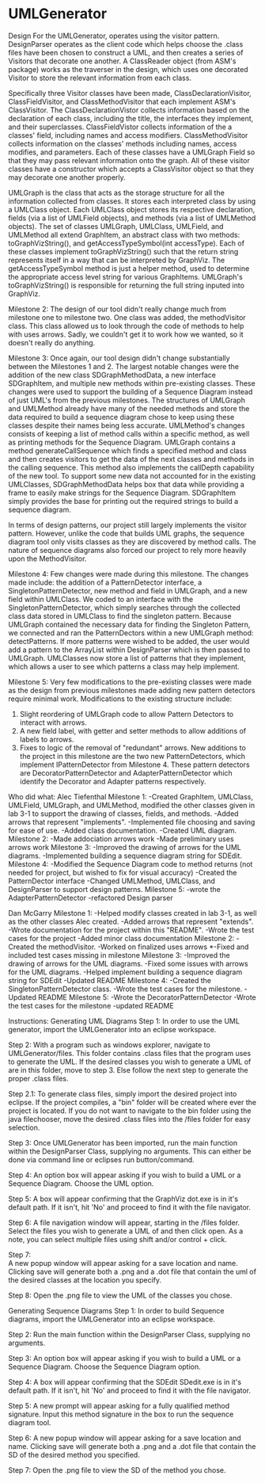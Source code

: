 # UMLGenerator

Design 
For the UMLGenerator, operates using the visitor pattern. 
DesignParser operates as the client code which helps choose the .class files have been chosen to construct a UML, and then creates a series of Visitors that decorate one another. 
A ClassReader object (from ASM's package) works as the traverser in the design, which uses one decorated Visitor to store the relevant information from each class. 

Specifically three Visitor classes have been made, ClassDeclarationVisitor, ClassFieldVisitor, and ClassMethodVisitor that each implement ASM's ClassVisitor. 
The ClassDeclarationVistor collects information based on the declaration of each class, including the title, the interfaces they implement, and their superclasses. 
ClassFieldVistor collects information of the a classes' field, including names and access modifiers.
ClassMethodVisitor collects information on the classes' methods including names, access modifies, and parameters. 
Each of these classes have a UMLGraph Field so that they may pass relevant information onto the graph.
All of these visitor classes have a constructor which accepts a ClassVisitor object so that they may decorate one another properly.

UMLGraph is the class that acts as the storage structure for all the information collected from classes. It stores each interpreted class by using a UMLClass object. 
Each UMLClass object stores its respective declaration, fields (via a list of UMLField objects), and methods (via a list of UMLMethod objects). 
The set of classes UMLGraph, UMLClass, UMLField, and UMLMethod all extend GraphItem, an abstract class with two methods: toGraphVizString(), and getAccessTypeSymbol(int accessType).
Each of these classes implement toGraphVizString() such that the return string represents itself in a way that can be interpreted by GraphViz. 
The getAccessTypeSymbol method is just a helper method, used to determine the appropriate access level string for various GraphItems.
UMLGraph's toGraphVizString() is responsible for returning the full string inputed into GraphViz. 

Milestone 2:
The design of our tool didn't really change much from milestone one to milestone two. One class was added, the methodVisitor class. 
This class allowed us to look through the code of methods to help with uses arrows. Sadly, we couldn't get it to work how we wanted, so it doesn't really do anything.

Milestone 3: 
Once again, our tool design didn't change substantially between the Milestones 1 and 2. 
The largest notable changes were the addition of the new class SDGraphMethodData, a new interface SDGraphItem, and multiple new methods within pre-existing classes.
These changes were used to support the building of a Sequence Diagram instead of just UML's from the previous milestones. 
The structures of UMLGraph and UMLMethod already have many of the needed methods and store the data required
 to build a sequence diagram chose to keep using these classes despite their names being less accurate. 
UMLMethod's changes consists of keeping a list of method calls within a specific method, as well as printing methods for the Sequence Diagram. 
UMLGraph contains a method generateCallSequence which finds a specified method and class and then creates visitors to get the data 
of the next classes and methods in the calling sequence. This method also implements the callDepth capability of the new tool. 
To support some new data not accounted for in the existing UMLClasses, SDGraphMethodData helps box that data while providing a frame to easily make strings for the Sequence Diagram.
SDGraphItem simply provides the base for printing out the required strings to build a sequence diagram.

In terms of design patterns, our project still largely implements the visitor pattern. However, unlike the code that builds UML graphs, the sequence diagram tool
only visits classes as they are discovered by method calls. The nature of sequence diagrams also forced our project to rely more heavily upon the MethodVisitor. 
 
Milestone 4: 
Few changes were made during this milestone. The changes made include: the addition of a PatternDetector interface, a SingletonPatternDetector, new method and field in 
UMLGraph, and a new field within UMLClass. We coded to an interface with the SingletonPatternDetector,
which simply searches through the collected class data stored in UMLClass to find the singleton pattern. 
Because UMLGraph contained the necessary data for finding the Singleton Pattern, we connected and ran the PatternDectors within a new UMLGraph method: detectPatterns. 
If more patterns were wished to be added, the user would add a pattern to the ArrayList within DesignParser which is then passed to UMLGraph. 
UMLClasses now store a list of patterns that they implement, which allows a user to see which patterns a class may help implement. 

Milestone 5: 
Very few modifications to the pre-existing classes were made as the design from previous milestones made adding new pattern detectors require minimal work. 
Modifications to the existing structure include: 
1) Slight reordering of UMLGraph code to allow Pattern Detectors to interact with arrows. 
2) A new field label, with getter and setter methods to allow additions of labels to arrows. 
3) Fixes to logic of the removal of "redundant" arrows. 
New additions to the project in this milestone are the two new PatternDetectors, which implement IPatternDetector from Milestone 4. 
These pattern detectors are DecoratorPatternDetector and AdapterPatternDetector which identify the Decorator and Adapter patterns respectively. 



Who did what: 
Alec Tiefenthal
Milestone 1: 
-Created GraphItem, UMLClass, UMLField, UMLGraph, and UMLMethod, modified the other classes given in lab 3-1 to support the drawing of classes, fields, and methods. 
-Added arrows that represent "implements". 
-Implemented file choosing and saving for ease of use. 
-Added class documentation.
-Created UML diagram.
Milestone 2:
-Made addociation arrows work
-Made preliminary uses arrows work
Milestone 3: 
-Improved the drawing of arrows for the UML diagrams.
-Implemented building a sequence diagram string for SDEdit. 
Milestone 4: 
-Modified the Sequence Diagram code to method returns (not needed for project, but wished to fix for visual accuracy)
-Created the PatternDector interface 
-Changed UMLMethod, UMLClass, and DesignParser to support design patterns.
Milestone 5:
-wrote the AdapterPatternDetector
-refactored Design parser


Dan McGarry
Milestone 1: 
-Helped modify classes created in lab 3-1, as well as the other classes Alec created. 
-Added arrows that represent "extends". 
-Wrote documentation for the project within this "README". 
-Wrote the test cases for the project
-Added minor class documentation
Milestone 2:
-Created the methodVisitor.
-Worked on finalized uses arrows
*-Fixed and included test cases missing in milestone 
Milestone 3: 
-Improved the drawing of arrows for the UML diagrams. 
-Fixed some issues with arrows for the UML diagrams.
-Helped implement building a sequence diagram string for SDEdit
-Updated README
Milestone 4: 
-Created the SingletonPatternDetector class. 
-Wrote the test cases for the milestone. 
-Updated README
Milestone 5: 
-Wrote the DecoratorPatternDetector
-Wrote the test cases for the milestone
-updated README



Instructions: 
Generating UML Diagrams
Step 1:
In order to use the UML generator, import the UMLGenerator into an eclipse workspace. 

Step 2:
With a program such as windows explorer, navigate to UMLGenerator/files. This folder contains .class files that the program uses to generate the UML. 
If the desired classes you wish to generate a UML of are in this folder, move to step 3. Else follow the next step to generate the proper .class files.

Step 2.1:
To generate class files, simply import the desired project into eclipse. If the project compiles, a "bin" folder will be created where ever the project is located.
If you do not want to navigate to the bin folder using the java filechooser, move the desired .class files into the /files folder for easy selection.

Step 3:
Once UMLGenerator has been imported, run the main function within the DesignParser Class, supplying no arguments. This can either be done via command line or eclipses run button/command. 

Step 4: 
An option box will appear asking if you wish to build a UML or a Sequence Diagram. Choose the UML option.

Step 5:
A box will appear confirming that the GraphViz dot.exe is in it's default path. If it isn't, hit 'No' and proceed to find it with the file navigator.

Step 6: 
A file navigation window will appear, starting in the /files folder. Select the files you wish to generate a UML of and then click open. 
As a note, you can select multiple files using shift and/or control + click.

Step 7:  
A new popup window will appear asking for a save location and name. Clicking save will generate both a .png and a .dot file that contain the uml of the desired classes at the location you specify.

Step 8:
Open the .png file to view the UML of the classes you chose. 

Generating Sequence Diagrams 
Step 1: 
In order to build Sequence diagrams, import the UMLGenerator into an eclipse workspace. 

Step 2: 
Run the main function within the DesignParser Class, supplying no arguments. 

Step 3: 
An option box will appear asking if you wish to build a UML or a Sequence Diagram. Choose the Sequence Diagram option. 

Step 4:
A box will appear confirming that the SDEdit SDedit.exe is in it's default path. If it isn't, hit 'No' and proceed to find it with the file navigator.

Step 5: 
A new prompt will appear asking for a fully qualified method signature. Input this method signature in the box to run the sequence diagram tool. 

Step 6:
A new popup window will appear asking for a save location and name. Clicking save will generate both a .png and a .dot file that contain the SD of the desired method you specified.

Step 7:
Open the .png file to view the SD of the method you chose. 

